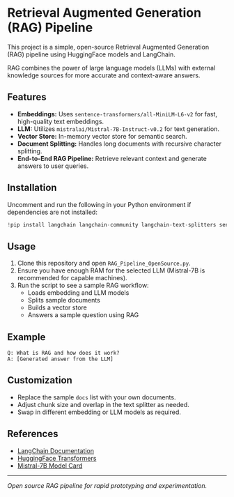 
# Retrieval Augmented Generation (RAG) Pipeline

This project is a simple, open-source Retrieval Augmented Generation (RAG) pipeline using HuggingFace models and LangChain. 

RAG combines the power of large language models (LLMs) with external knowledge sources for more accurate and context-aware answers.

## Features
- **Embeddings:** Uses `sentence-transformers/all-MiniLM-L6-v2` for fast, high-quality text embeddings.
- **LLM:** Utilizes `mistralai/Mistral-7B-Instruct-v0.2` for text generation.
- **Vector Store:** In-memory vector store for semantic search.
- **Document Splitting:** Handles long documents with recursive character splitting.
- **End-to-End RAG Pipeline:** Retrieve relevant context and generate answers to user queries.

## Installation
Uncomment and run the following in your Python environment if dependencies are not installed:

```python
!pip install langchain langchain-community langchain-text-splitters sentence-transformers transformers
```

## Usage
1. Clone this repository and open `RAG_Pipeline_OpenSource.py`.
2. Ensure you have enough RAM for the selected LLM (Mistral-7B is recommended for capable machines).
3. Run the script to see a sample RAG workflow:
	- Loads embedding and LLM models
	- Splits sample documents
	- Builds a vector store
	- Answers a sample question using RAG

## Example
```
Q: What is RAG and how does it work?
A: [Generated answer from the LLM]
```

## Customization
- Replace the sample `docs` list with your own documents.
- Adjust chunk size and overlap in the text splitter as needed.
- Swap in different embedding or LLM models as required.

## References
- [LangChain Documentation](https://python.langchain.com/)
- [HuggingFace Transformers](https://huggingface.co/docs/transformers/index)
- [Mistral-7B Model Card](https://huggingface.co/mistralai/Mistral-7B-Instruct-v0.2)

---
*Open source RAG pipeline for rapid prototyping and experimentation.*
